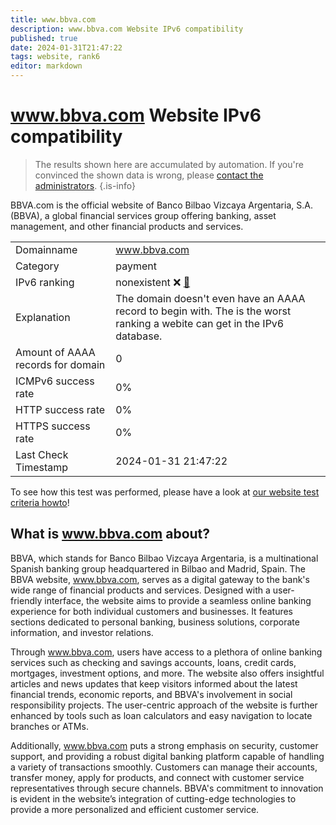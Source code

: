 ```yaml
---
title: www.bbva.com
description: www.bbva.com Website IPv6 compatibility
published: true
date: 2024-01-31T21:47:22
tags: website, rank6
editor: markdown
---
```


# www.bbva.com Website IPv6 compatibility

> The results shown here are accumulated by automation. If you're convinced the shown data is wrong, please [contact the administrators](/howto/chat). 
{.is-info}

BBVA.com is the official website of Banco Bilbao Vizcaya Argentaria, S.A. (BBVA), a global financial services group offering banking, asset management, and other financial products and services.


|   |   |
| - | - |
| Domainname | www.bbva.com
| Category | payment |
| IPv6 ranking | nonexistent :x: [🔗](/howto/ranking) |
| Explanation | The domain doesn't even have an AAAA record to begin with. The is the worst ranking a webite can get in the IPv6 database. |
| Amount of AAAA records for domain | 0 |
| ICMPv6 success rate | 0%|
| HTTP success rate | 0% |
| HTTPS success rate | 0% |
| Last Check Timestamp | 2024-01-31 21:47:22 |

To see how this test was performed, please have a look at [our website test criteria howto](/howto/testcriteria/website)!


## What is www.bbva.com about?
BBVA, which stands for Banco Bilbao Vizcaya Argentaria, is a multinational Spanish banking group headquartered in Bilbao and Madrid, Spain. The BBVA website, www.bbva.com, serves as a digital gateway to the bank's wide range of financial products and services. Designed with a user-friendly interface, the website aims to provide a seamless online banking experience for both individual customers and businesses. It features sections dedicated to personal banking, business solutions, corporate information, and investor relations.

Through www.bbva.com, users have access to a plethora of online banking services such as checking and savings accounts, loans, credit cards, mortgages, investment options, and more. The website also offers insightful articles and news updates that keep visitors informed about the latest financial trends, economic reports, and BBVA's involvement in social responsibility projects. The user-centric approach of the website is further enhanced by tools such as loan calculators and easy navigation to locate branches or ATMs.

Additionally, www.bbva.com puts a strong emphasis on security, customer support, and providing a robust digital banking platform capable of handling a variety of transactions smoothly. Customers can manage their accounts, transfer money, apply for products, and connect with customer service representatives through secure channels. BBVA's commitment to innovation is evident in the website’s integration of cutting-edge technologies to provide a more personalized and efficient customer service.



